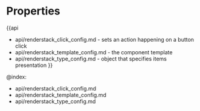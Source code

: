 
Properties
==========

{{api
- api/renderstack_click_config.md - sets an action happening on a button click
- api/renderstack_template_config.md - the component template
- api/renderstack_type_config.md - object that specifies items presentation
}}

@index:
- api/renderstack_click_config.md
- api/renderstack_template_config.md
- api/renderstack_type_config.md

